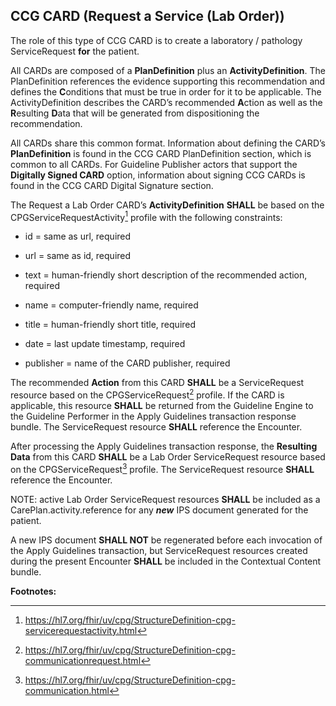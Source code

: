 ## CCG CARD (Request a Service (Lab Order))

The role of this type of CCG CARD is to create a laboratory / pathology
ServiceRequest **for** the patient.

All CARDs are composed of a **PlanDefinition** plus an
**ActivityDefinition**. The PlanDefinition references the evidence
supporting this recommendation and defines the **C**onditions that must
be true in order for it to be applicable. The ActivityDefinition
describes the CARD’s recommended **A**ction as well as the **R**esulting
**D**ata that will be generated from dispositioning the recommendation.

All CARDs share this common format. Information about defining the
CARD’s **PlanDefinition** is found in the CCG CARD PlanDefinition
section, which is common to all CARDs. For Guideline Publisher actors
that support the **Digitally Signed CARD** option, information about
signing CCG CARDs is found in the CCG CARD Digital Signature section.

The Request a Lab Order CARD’s **ActivityDefinition** **SHALL** be based
on the CPGServiceRequestActivity[^1] profile with the following
constraints:

- id = same as url, required

- url = same as id, required

- text = human-friendly short description of the recommended action,
  required

- name = computer-friendly name, required

- title = human-friendly short title, required

- date = last update timestamp, required

- publisher = name of the CARD publisher, required

The recommended **Action** from this CARD **SHALL** be a ServiceRequest
resource based on the CPGServiceRequest[^2] profile. If the CARD is
applicable, this resource **SHALL** be returned from the Guideline
Engine to the Guideline Performer in the Apply Guidelines transaction
response bundle. The ServiceRequest resource **SHALL** reference the
Encounter.

After processing the Apply Guidelines transaction response, the
**Resulting Data** from this CARD **SHALL** be a Lab Order
ServiceRequest resource based on the CPGServiceRequest[^3] profile. The
ServiceRequest resource **SHALL** reference the Encounter.

NOTE: active Lab Order ServiceRequest resources **SHALL** be included as
a CarePlan.activity.reference for any ***new*** IPS document generated
for the patient.

A new IPS document **SHALL NOT** be regenerated before each invocation
of the Apply Guidelines transaction, but ServiceRequest resources
created during the present Encounter **SHALL** be included in the
Contextual Content bundle.

**Footnotes:**

[^1]: <https://hl7.org/fhir/uv/cpg/StructureDefinition-cpg-servicerequestactivity.html>

[^2]: <https://hl7.org/fhir/uv/cpg/StructureDefinition-cpg-communicationrequest.html>

[^3]: <https://hl7.org/fhir/uv/cpg/StructureDefinition-cpg-communication.html>
